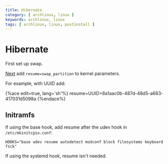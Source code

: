 ```yaml
---
title: Hibernate
category: [ archlinux, linux ]
keywords: archlinux, linux
tags: [ archlinux, linux, postinstall ]
---
```


# Hibernate

First set up swap.

[Next](https://wiki.archlinux.org/index.php/Power_management/Suspend_and_hibernate#Required_kernel_parameters) add ```resume=swap_partition``` to kernel parameters.

For example, with UUID add:

{%ace edit=true, lang='sh'%}
resume=UUID=8a1aac0b-487d-48d5-a683-417031d5098a
{%endace%}

## Initramfs

If using the base hook, add resume after the udev hook in ```/etc/mkinitcpio.conf```:

```
HOOKS="base udev resume autodetect modconf block filesystems keyboard fsck"
```

If using the systemd hook, resume isn't needed.
